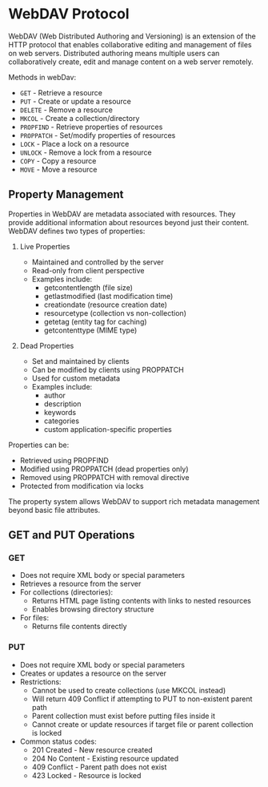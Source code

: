 # WebDAV Protocol

WebDAV (Web Distributed Authoring and Versioning) is an extension of the HTTP protocol that enables collaborative editing and management of files on web servers. Distributed authoring means multiple users can collaboratively create, edit and manage content on a web server remotely.

Methods in webDav:
- `GET` - Retrieve a resource
- `PUT` - Create or update a resource
- `DELETE` - Remove a resource
- `MKCOL` - Create a collection/directory
- `PROPFIND` - Retrieve properties of resources
- `PROPPATCH` - Set/modify properties of resources
- `LOCK` - Place a lock on a resource
- `UNLOCK` - Remove a lock from a resource
- `COPY` - Copy a resource
- `MOVE` - Move a resource


## Property Management

Properties in WebDAV are metadata associated with resources. They provide additional information about resources beyond just their content. WebDAV defines two types of properties:

1. Live Properties
   - Maintained and controlled by the server
   - Read-only from client perspective
   - Examples include:
     - getcontentlength (file size)
     - getlastmodified (last modification time)
     - creationdate (resource creation date) 
     - resourcetype (collection vs non-collection)
     - getetag (entity tag for caching)
     - getcontenttype (MIME type)

2. Dead Properties
   - Set and maintained by clients
   - Can be modified by clients using PROPPATCH
   - Used for custom metadata
   - Examples include:
     - author
     - description
     - keywords
     - categories
     - custom application-specific properties

Properties can be:
- Retrieved using PROPFIND
- Modified using PROPPATCH (dead properties only)
- Removed using PROPPATCH with removal directive
- Protected from modification via locks

The property system allows WebDAV to support rich metadata management beyond basic file attributes.

## GET and PUT Operations

### GET
- Does not require XML body or special parameters
- Retrieves a resource from the server
- For collections (directories):
  - Returns HTML page listing contents with links to nested resources
  - Enables browsing directory structure
- For files:
  - Returns file contents directly

### PUT
- Does not require XML body or special parameters
- Creates or updates a resource on the server
- Restrictions:
  - Cannot be used to create collections (use MKCOL instead)
  - Will return 409 Conflict if attempting to PUT to non-existent parent path
  - Parent collection must exist before putting files inside it
  - Cannot create or update resources if target file or parent collection is locked
- Common status codes:
  - 201 Created - New resource created
  - 204 No Content - Existing resource updated
  - 409 Conflict - Parent path does not exist
  - 423 Locked - Resource is locked


